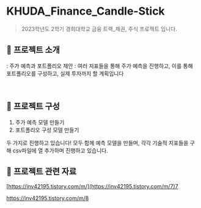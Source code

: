 # KHUDA_Finance_Candle-Stick

> 2023학년도 2학기 경희대학교 금융 트랙_채권, 주식 프로젝트 입니다.

## 🚀 프로젝트 소개

<aside>

: 주가 예측과 포트폴리오 제안
: 여러 지표들을 통해 주가 예측을 진행하고, 이를 통해 포트폴리오를 구성하고, 실제 투자까지 할 계획입니다

</aside>

<br/>

## 📌 프로젝트 구성

1. 주가 예측 모델 만들기
2. 포트폴리오 구성 모델 만들기 

두 가지로 진행하고 있습니다! 
모두 함께 예측 모델을 만들며, 각각 기술적 지표들을 구해 csv파일에 열 추가하며 진행하고 있습니다.

## 📌 프로젝트 관련 자료

[https://inv42195.tistory.com/m/](https://inv42195.tistory.com/m/7)7

https://inv42195.tistory.com/m/8

